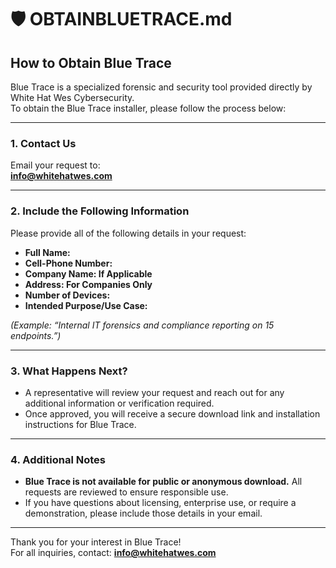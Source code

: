 # 🛡️ OBTAINBLUETRACE.md

## How to Obtain Blue Trace

Blue Trace is a specialized forensic and security tool provided directly by White Hat Wes Cybersecurity.  
To obtain the Blue Trace installer, please follow the process below:

---

### 1. Contact Us

Email your request to:  
**info@whitehatwes.com**

---

### 2. Include the Following Information

Please provide all of the following details in your request:

- **Full Name:**
- **Cell-Phone Number:** 
- **Company Name: If Applicable**  
- **Address: For Companies Only**   
- **Number of Devices:**  
- **Intended Purpose/Use Case:**


*(Example: “Internal IT forensics and compliance reporting on 15 endpoints.”)*

---

### 3. What Happens Next?

- A representative will review your request and reach out for any additional information or verification required.
- Once approved, you will receive a secure download link and installation instructions for Blue Trace.

---

### 4. Additional Notes

- **Blue Trace is not available for public or anonymous download.** All requests are reviewed to ensure responsible use.
- If you have questions about licensing, enterprise use, or require a demonstration, please include those details in your email.

---

Thank you for your interest in Blue Trace!  
For all inquiries, contact: **info@whitehatwes.com**

